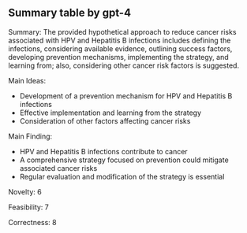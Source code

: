 ## Summary table by gpt-4
Summary: 
The provided hypothetical approach to reduce cancer risks associated with HPV and Hepatitis B infections includes defining the infections, considering available evidence, outlining success factors, developing prevention mechanisms, implementing the strategy, and learning from; also, considering other cancer risk factors is suggested.

Main Ideas: 
- Development of a prevention mechanism for HPV and Hepatitis B infections
- Effective implementation and learning from the strategy
- Consideration of other factors affecting cancer risks

Main Finding: 
- HPV and Hepatitis B infections contribute to cancer
- A comprehensive strategy focused on prevention could mitigate associated cancer risks
- Regular evaluation and modification of the strategy is essential

Novelty: 
6

Feasibility: 
7

Correctness: 
8